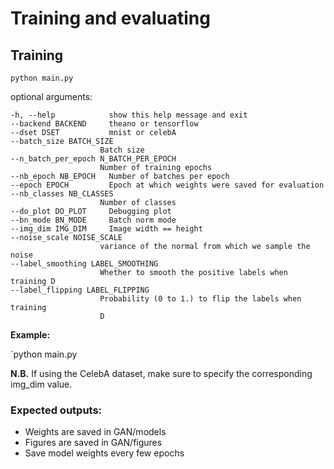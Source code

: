 # Training and evaluating

## Training

`python main.py`


optional arguments:

    -h, --help            show this help message and exit
    --backend BACKEND     theano or tensorflow
    --dset DSET           mnist or celebA
    --batch_size BATCH_SIZE
                        Batch size
    --n_batch_per_epoch N_BATCH_PER_EPOCH
                        Number of training epochs
    --nb_epoch NB_EPOCH   Number of batches per epoch
    --epoch EPOCH         Epoch at which weights were saved for evaluation
    --nb_classes NB_CLASSES
                        Number of classes
    --do_plot DO_PLOT     Debugging plot
    --bn_mode BN_MODE     Batch norm mode
    --img_dim IMG_DIM     Image width == height
    --noise_scale NOISE_SCALE
                        variance of the normal from which we sample the noise
    --label_smoothing LABEL_SMOOTHING
                        Whether to smooth the positive labels when training D
    --label_flipping LABEL_FLIPPING
                        Probability (0 to 1.) to flip the labels when training
                        D


**Example:**

`python main.py

**N.B.** If using the CelebA dataset, make sure to specify the corresponding img_dim value.

### Expected outputs:

- Weights are saved in  GAN/models
- Figures are saved in  GAN/figures
- Save model weights every few epochs
